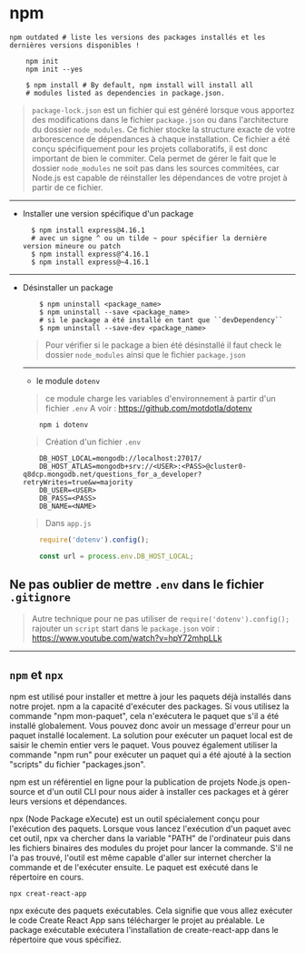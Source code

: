 # npm

````shell script
npm outdated # liste les versions des packages installés et les dernières versions disponibles !
````

````shell script
    npm init
    npm init --yes
````

````shell script
    $ npm install # By default, npm install will install all
    # modules listed as dependencies in package.json.
````

> ``package-lock.json`` est un fichier qui est généré lorsque vous apportez des modifications dans le fichier ``package.json``
> ou dans l'architecture du dossier ``node_modules``. Ce fichier stocke la structure exacte de votre arborescence de dépendances à chaque installation.
> Ce fichier a été conçu spécifiquement pour les projets collaboratifs, il est donc important de bien le commiter. Cela permet de gérer le fait 
> que le dossier ``node_modules`` ne soit pas dans les sources commitées, car Node.js est capable de réinstaller les dépendances de 
> votre projet à partir de ce fichier.
---

- Installer une version spécifique d'un package

  ````shell script
    $ npm install express@4.16.1
    # avec un signe ^ ou un tilde ~ pour spécifier la dernière version mineure ou patch
    $ npm install express@^4.16.1
    $ npm install express@~4.16.1
  ````

---

- Désinstaller un package

  ````shell script
      $ npm uninstall <package_name>
      $ npm uninstall --save <package_name>
      # si le package a été installé en tant que ``devDependency``
      $ npm uninstall --save-dev <package_name>
  ````

  > Pour vérifier si le package a bien été désinstallé il faut check le dossier ``node_modules``
  > ainsi que le fichier ``package.json``
  ---
  - le module ``dotenv``
  > ce module charge les variables d'environnement à partir d'un fichier ``.env`` 
   A voir : <https://github.com/motdotla/dotenv>

  ````shell script
      npm i dotenv
  ````

  > Création d'un fichier ``.env``

  ````shell script
      DB_HOST_LOCAL=mongodb://localhost:27017/
      DB_HOST_ATLAS=mongodb+srv://<USER>:<PASS>@cluster0-q8dcp.mongodb.net/questions_for_a_developer?retryWrites=true&w=majority
      DB_USER=<USER>
      DB_PASS=<PASS>
      DB_NAME=<NAME>
  ````

  > Dans ``app.js``

  ````javascript
      require('dotenv').config();
  
      const url = process.env.DB_HOST_LOCAL;
  ````

## Ne pas oublier de mettre ``.env`` dans le fichier ``.gitignore``
  
  > Autre technique pour ne pas utiliser de ``require('dotenv').config();``
  >rajouter un ``script`` start dans le ``package.json``
  > voir : <https://www.youtube.com/watch?v=hpY72mhpLLk>

---

## `npm` et `npx`

npm est utilisé pour installer et mettre à jour les paquets déjà installés dans notre projet. npm a la capacité d'exécuter des packages. Si vous utilisez la commande "npm mon-paquet", cela n'exécutera le paquet que s'il a été installé globalement. Vous pouvez donc avoir un message d'erreur pour un paquet installé localement. La solution pour exécuter un paquet local est de saisir le chemin entier vers le paquet. Vous pouvez également utiliser la commande "npm run" pour exécuter un paquet qui a été ajouté à la section "scripts" du fichier "packages.json".

npm est un référentiel en ligne pour la publication de projets Node.js open-source et d'un outil CLI pour nous aider à installer ces packages et à gérer leurs versions et dépendances.

npx (Node Package eXecute) est un outil spécialement conçu pour l'exécution des paquets. Lorsque vous lancez l'exécution d'un paquet avec cet outil, npx va chercher dans la variable "PATH" de l'ordinateur puis dans les fichiers binaires des modules du projet pour lancer la commande. S'il ne l'a pas trouvé, l'outil est même capable d'aller sur internet chercher la commande et de l'exécuter ensuite. Le paquet est exécuté dans le répertoire en cours.

````shell
npx creat-react-app
````

npx exécute des paquets exécutables. Cela signifie que vous allez exécuter le code Create React App sans télécharger le projet au préalable.
Le package exécutable exécutera l'installation de create-react-app dans le répertoire que vous spécifiez.
